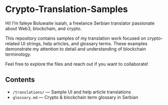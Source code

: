 # Crypto-Translation-Samples

Hi! I’m faleye Boluwaite isaiah, a freelance Serbian translator passionate about Web3, blockchain, and crypto.

This repository contains samples of my translation work focused on crypto-related UI strings, help articles, and glossary terms. These examples demonstrate my attention to detail and understanding of blockchain terminology.

Feel free to explore the files and reach out if you want to collaborate!


## Contents  
- `/translations/` — Sample UI and help article translations  
- `glossary.md` — Crypto & blockchain term glossary in Serbian
